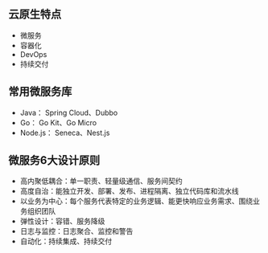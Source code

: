 ## 云原生特点

- 微服务
- 容器化
- DevOps
- 持续交付

## 常用微服务库

- Java： Spring Cloud、Dubbo
- Go： Go Kit、Go Micro
- Node.js： Seneca、Nest.js

## 微服务6大设计原则

- 高内聚低耦合：单一职责、轻量级通信、服务间契约
- 高度自治：能独立开发、部署、发布、进程隔离、独立代码库和流水线
- 以业务为中心：每个服务代表特定的业务逻辑、能更快响应业务需求、围绕业务组织团队
- 弹性设计：容错、服务降级
- 日志与监控：日志聚合、监控和警告
- 自动化：持续集成、持续交付

